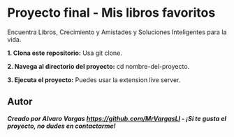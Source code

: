# Proyecto final - Mis libros favoritos
Encuentra Libros, Crecimiento y Amistades y Soluciones Inteligentes para la vida.

**1. Clona este repositorio:**
Usa git clone.


**2. Navega al directorio del proyecto:**
cd nombre-del-proyecto.


**3. Ejecuta el proyecto:**
Puedes usar la extension live server.


## Autor
***Creado por Alvaro Vargas https://github.com/MrVargasLl - ¡Si te gusta el proyecto, no dudes en contactarme!***